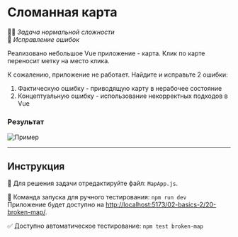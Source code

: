 # Сломанная карта

👷🏻 _Задача нормальной сложности_\
🐞 _Исправление ошибок_

<!--start_statement-->

Реализовано небольшое Vue приложение - карта. Клик по карте переносит метку на место клика.

К сожалению, приложение не работает. Найдите и исправьте 2 ошибки:

1. Фактическую ошибку - приводящую карту в нерабочее состояние
2. Концептуальную ошибку - использование некорректных подходов в Vue

### Результат

<img src="https://i.imgur.com/coSeggb.gif" alt="Пример" />

<!--end_statement-->

---

## Инструкция

📝 Для решения задачи отредактируйте файл: `MapApp.js`.

🚀 Команда запуска для ручного тестирования: `npm run dev`\
Приложение будет доступно на
[http://localhost:5173/02-basics-2/20-broken-map/](http://localhost:5173/02-basics-2/20-broken-map/).

✅ Доступно автоматическое тестирование: `npm test broken-map`

